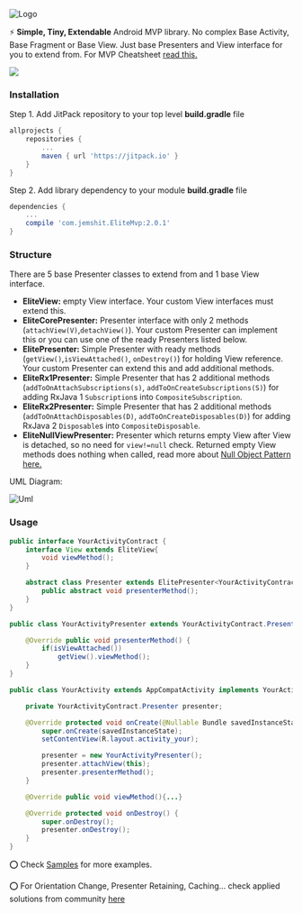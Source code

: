 ![Logo](https://github.com/jemshit/EliteMvp/tree/master/files/elite_mvp_name.png)

:zap: **Simple, Tiny, Extendable** Android MVP library. No complex Base Activity, Base Fragment or Base View. Just base Presenters and View interface for you to extend from. For MVP Cheatsheet <a href="https://github.com/jemshit/EliteMvp/tree/master/files/mvp_cheatsheet.pdf">read this.</a>

[![](https://jitpack.io/v/com.jemshit/elitemvp.svg)](https://jitpack.io/#com.jemshit/elitemvp)



### Installation

Step 1. Add JitPack repository to your top level **build.gradle** file
```groovy
allprojects {
    repositories {
        ...
        maven { url 'https://jitpack.io' }
    }
}
```
Step 2. Add library dependency to your module **build.gradle** file
```groovy
dependencies {
    ...
    compile 'com.jemshit.EliteMvp:2.0.1'
}
```

### Structure

There are 5 base Presenter classes to extend from and 1 base View interface.

- **EliteView:** empty View interface. Your custom View interfaces must extend this.
- **EliteCorePresenter:** Presenter interface with only 2  methods (`attachView(V)`,`detachView()`). Your custom Presenter can implement this or you can use one of the ready Presenters listed below.
- **ElitePresenter:** Simple Presenter with ready methods (`getView()`,`isViewAttached()`, `onDestroy()`) for holding View reference. Your custom Presenter can extend this and add additional methods.
- **EliteRx1Presenter:** Simple Presenter that has 2 additional methods (`addToOnAttachSubscriptions(s)`, `addToOnCreateSubscriptions(S)`) for adding RxJava 1 `Subscription`s into `CompositeSubscription`.
- **EliteRx2Presenter:** Simple Presenter that has 2 additional methods (`addToOnAttachDisposables(D)`, `addToOnCreateDisposables(D)`) for adding RxJava 2 `Disposable`s into `CompositeDisposable`.
- **EliteNullViewPresenter:** Presenter which returns empty View after View is detached, so no need for `view!=null` check. Returned empty View methods does nothing when called, read more about <a href="https://en.wikipedia.org/wiki/Null_Object_pattern">Null Object Pattern here.</a>


UML Diagram:

![Uml](https://github.com/jemshit/EliteMvp/tree/master/files/uml.png)


### Usage

```java
public interface YourActivityContract {
    interface View extends EliteView{
        void viewMethod();
    }

    abstract class Presenter extends ElitePresenter<YourActivityContract.View> {
        public abstract void presenterMethod();
    }
}
```

```java
public class YourActivityPresenter extends YourActivityContract.Presenter{

    @Override public void presenterMethod() {
        if(isViewAttached())    
            getView().viewMethod();
    }
}
```

```java
public class YourActivity extends AppCompatActivity implements YourActivityContract.View { {

    private YourActivityContract.Presenter presenter;

    @Override protected void onCreate(@Nullable Bundle savedInstanceState) {
        super.onCreate(savedInstanceState);
        setContentView(R.layout.activity_your);

        presenter = new YourActivityPresenter();
        presenter.attachView(this);
        presenter.presenterMethod();
    }

    @Override public void viewMethod(){...}

    @Override protected void onDestroy() {
        super.onDestroy();
        presenter.onDestroy();
    }
}
```

:o: Check <a href="https://github.com/jemshit/EliteMvp/tree/master/sample/src/main/java/com/jemshit/elitemvpsample">Samples</a> for more examples.


:o: For Orientation Change, Presenter Retaining, Caching... check applied solutions from community <a href="https://github.com/jemshit/EliteMvp/tree/master/files/mvp_cheatsheet.pdf">here</a>
